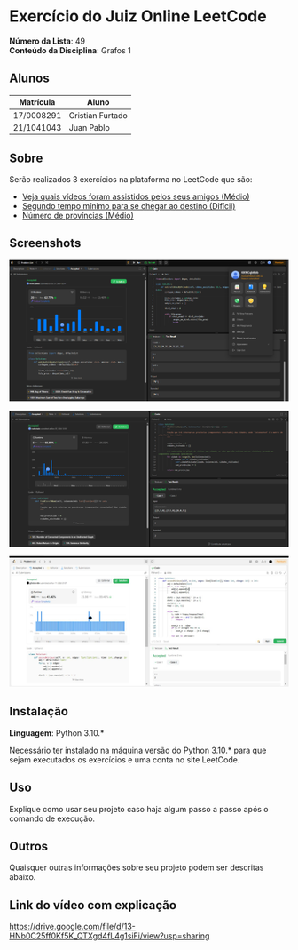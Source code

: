 # Exercício do Juiz Online LeetCode

**Número da Lista**: 49<br>
**Conteúdo da Disciplina**: Grafos 1<br>

## Alunos
|Matrícula | Aluno |
| -- | -- |
| 17/0008291  |  Cristian Furtado |
| 21/1041043 |  Juan Pablo |

## Sobre 
Serão realizados 3 exercícios na plataforma no LeetCode que são:

- <a href="https://leetcode.com/problems/get-watched-videos-by-your-friends/">Veja quais vídeos foram assistidos pelos seus amigos (Médio)</a>
- <a href="https://leetcode.com/problems/second-minimum-time-to-reach-destination/description/">Segundo tempo mínimo para se chegar ao destino (Difícil)</a>
- <a href="https://leetcode.com/problems/number-of-provinces/description/">Número de províncias (Médio)</a>

## Screenshots
![Aceite do exercício 1311](./imgs/accepted_1311.png "Aceite do exercício 1311")

![Aceite do exercício 0547](./imgs/accepted_0547.png "Aceite do exercício 0547")

![Aceite do exercício HARD](./imgs/photo.jpg "Aceite do exercício HARD")


## Instalação 
**Linguagem**: Python 3.10.*<br>

Necessário ter instalado na máquina versão do Python 3.10.* para que sejam executados os exercícios e uma conta no site LeetCode.

## Uso 
Explique como usar seu projeto caso haja algum passo a passo após o comando de execução.

## Outros 
Quaisquer outras informações sobre seu projeto podem ser descritas abaixo.

## Link do vídeo com explicação 
https://drive.google.com/file/d/13-HNb0C25ff0Kf5K_QTXgd4fL4g1siFi/view?usp=sharing


